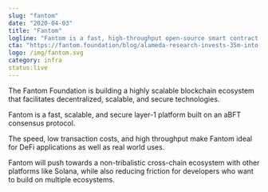 ```yaml
---
slug: "fantom"
date: "2020-04-03"
title: "Fantom"
logline: "Fantom is a fast, high-throughput open-source smart contract platform for digital assets and dApps."
cta: "https://fantom.foundation/blog/alameda-research-invests-35m-into-fantom-foundation/"
logo: /img/fantom.svg
category: infra
status:live
---
```


The Fantom Foundation is building a highly scalable blockchain ecosystem that facilitates decentralized, scalable, and secure technologies.

Fantom is a fast, scalable, and secure layer-1 platform built on an aBFT consensus protocol.

The speed, low transaction costs, and high throughput make Fantom ideal for DeFi applications as well as real world uses.

Fantom will push towards a non-tribalistic cross-chain ecosystem with other platforms like Solana, while also reducing friction for developers who want to build on multiple ecosystems.
